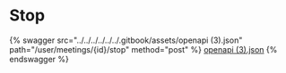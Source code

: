 # Stop

{% swagger src="../../../../../../.gitbook/assets/openapi (3).json" path="/user/meetings/{id}/stop" method="post" %}
[openapi (3).json](<../../../../../../.gitbook/assets/openapi (3).json>)
{% endswagger %}
